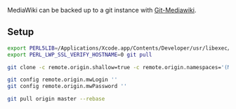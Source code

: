 MediaWiki can be backed up to a git instance with [Git-Mediawiki](https://github.com/Git-Mediawiki/Git-Mediawiki/blob/master/docs/User-manual.md).

## Setup


```sh
export PERL5LIB=/Applications/Xcode.app/Contents/Developer/usr/libexec/git/perl:/Applications/Xcode.app/Contents/Developer/usr/libexec/git/contrib/mw-to-git
export PERL_LWP_SSL_VERIFY_HOSTNAME=0 git pull

git clone -c remote.origin.shallow=true -c remote.origin.namespaces='(Main) Talk User Project Template MediaWiki Category Gadget Data Software Text Game Help' mediawiki::https://ylhyra.is

git config remote.origin.mwLogin ''
git config remote.origin.mwPassword ''
```

```sh
git pull origin master --rebase
```
